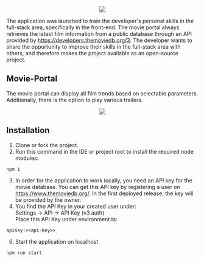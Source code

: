 <div align="center">
  <img src="https://user-images.githubusercontent.com/70911193/214497485-dc0ccc11-3e78-4311-9ddb-0451abcc65a5.png">
</div>

The application was launched to train the developer's personal skills in the full-stack area, specifically in the front-end. The movie portal always retrieves the latest film information from a public database through an API provided by https://developers.themoviedb.org/3. The developer wants to share the opportunity to improve their skills in the full-stack area with others, and therefore makes the project available as an open-source project.

## Movie-Portal

The movie portal can display all film trends based on selectable parameters. Additionally, there is the option to play various trailers.
<div align="center">
  <img src="https://user-images.githubusercontent.com/70911193/214502276-e4b88432-8ada-46fd-8205-b1d579d4521c.png">
</div>

## Installation

1. Clone or fork the project. <br>
2. Run this command in the IDE or project root to install the required node modules:
```
npm i
```
3. In order for the application to work locally, you need an API key for the movie database. You can get this API key by registering a user on https://www.themoviedb.org/. In the first deployed release, the key will be provided by the owner.
4. You find the API Key in your created user under: <br>
Settings -> API -> API Key (v3 auth) <br>
Place this API Key under environment.ts:
```
apiKey:<<api-key>>
```
6. Start the application on localhost
```
npm run start
```


